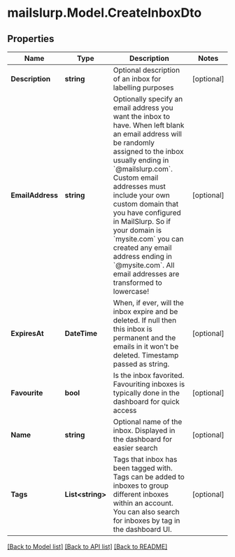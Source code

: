 # mailslurp.Model.CreateInboxDto
## Properties

Name | Type | Description | Notes
------------ | ------------- | ------------- | -------------
**Description** | **string** | Optional description of an inbox for labelling purposes | [optional] 
**EmailAddress** | **string** | Optionally specify an email address you want the inbox to have. When left blank an email address will be randomly assigned to the inbox usually ending in &#x60;@mailslurp.com&#x60;. Custom email addresses must include your own custom domain that you have configured in MailSlurp. So if your domain is &#x60;mysite.com&#x60; you can created any email address ending in &#x60;@mysite.com&#x60;. All email addresses are transformed to lowercase! | [optional] 
**ExpiresAt** | **DateTime** | When, if ever, will the inbox expire and be deleted. If null then this inbox is permanent and the emails in it won&#39;t be deleted. Timestamp passed as string. | [optional] 
**Favourite** | **bool** | Is the inbox favorited. Favouriting inboxes is typically done in the dashboard for quick access | [optional] 
**Name** | **string** | Optional name of the inbox. Displayed in the dashboard for easier search | [optional] 
**Tags** | **List&lt;string&gt;** | Tags that inbox has been tagged with. Tags can be added to inboxes to group different inboxes within an account. You can also search for inboxes by tag in the dashboard UI. | [optional] 

[[Back to Model list]](../README.md#documentation-for-models) [[Back to API list]](../README.md#documentation-for-api-endpoints) [[Back to README]](../README.md)

